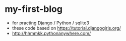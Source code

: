 # my-first-blog

* for practing Django / Python / sqlite3
* these code based on https://tutorial.djangogirls.org/
* http://hhmmkk.pythonanywhere.com/
